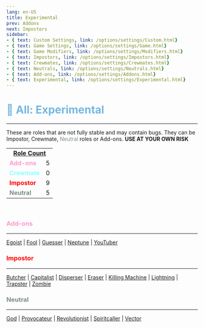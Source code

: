 ```yaml
---
lang: en-US
title: Experimental
prev: Addons
next: Impostors
sidebar: 
- { text: Custom Settings, link: /options/settings/Custom.html}
- { text: Game Settings, link: /options/settings/Game.html}
- { text: Game Modifiers, link: /options/settings/Modifiers.html}
- { text: Impostors, link: /options/settings/Impostors.html}
- { text: Crewmates, link: /options/settings/Crewmates.html} 
- { text: Neutrals, link: /options/settings/Neutrals.html}
- { text: Add-ons, link: /options/settings/Addons.html}
- { text: Experimental, link: /options/settings/Experimental.html}
---
```


# <font color=#76b8e0>🔴 <b>All: Experimental</b></font> <Badge text="Total: 19" type="tip" vertical="middle"/>
---
These are roles that are not fully stable and may contain bugs. They can be Impostor, Crewmate, <font color=#7f8c8d>Neutral</font> roles or Add-ons. <b>USE AT YOUR OWN RISK</b>

<table>
<tr>
<td colspan="2" align="center"><b><u>Role Count</u></b></td>
</tr>

<tr>
<td><font color=#ff9ace><b>Add-ons</b></font></td>
<td align="center">5</td>
</tr>

<tr>
<td><font color=#8cffff><b>Crewmate</b></font> </td>
<td align="center">0</td>
</tr>

<tr>
<td><font color=red><b>Impostor</b></font></td>
<td align="center">9</td>
</tr>

<tr>
<td><font color=#7c8c8d><b>Neutral</b></font></td>
<td align="center">5</td>
</tr>

</table>
<br>

### <font color=#ff9ace><b>Add-ons</b></font>
---
[Egoist](/options/experimental/addons/Egoist) | [Fool](/options/experimental/addons/Fool) | [Guesser](/options/experimental/addons/Guesser) | [Neptune](/options/experimental/addons/Neptune) | [YouTuber](/options/experimental/addons/YouTuber)
<br>

### <font color=red><b>Impostor</b></font>
---
[Butcher](/options/experimental/impostor/Butcher) | [Capitalist](/options/experimental/impostor/Capitalist) | [Disperser](/options/experimental/impostor/Disperser) | [Eraser](/options/experimental/impostor/Eraser) | [Killing Machine](/options/experimental/impostor/KillingMachine) | [Lightning](/options/experimental/impostor/Lightning) | [Trapster](/options/experimental/impostor/Trapster) | [Zombie](/options/experimental/impostor/Zombie)
<br>

### <font color=#7f8c8d><b>Neutral</b></font>
---
[God](/options/experimental/neutral/God) | [Provocateur](/options/experimental/neutral/Provocateur) | [Revolutionist](/options/experimental/neutral/Revolutionist) | [Spiritcaller](/options/experimental/neutral/Spiritcaller) | [Vector](/options/experimental/neutral/Vector)
<br>